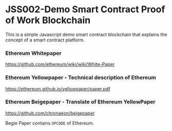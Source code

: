 # JSS002-Demo Smart Contract Proof of Work Blockchain
This is a simple Javascript demo smart contract blockchain that explains the concept of a smart contract platform.

### Ethereum Whitepaper
https://github.com/ethereum/wiki/wiki/White-Paper

### Ethereum Yellowpaper - Technical description of Ethereum
https://ethereum.github.io/yellowpaper/paper.pdf

### Ethereum Beigepaper - Translate of Ethereum YellowPaper
https://github.com/chronaeon/beigepaper

Begie Paper contains `OPCODE` of Ethereum.